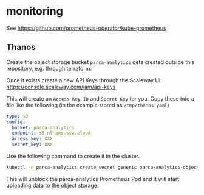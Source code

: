 # monitoring

See https://github.com/prometheus-operator/kube-prometheus

## Thanos

Create the object storage bucket `parca-analytics` gets created outside this repository, e.g. through terraform.

Once it exists create a new API Keys through the Scaleway UI: https://console.scaleway.com/iam/api-keys

This will create an `Access Key ID` and `Secret Key` for you.
Copy these into a file like the following (in the example stored as `/tmp/thanos.yaml`)

```yaml
type: s3
config:
  bucket: parca-analytics
  endpoint: s3.nl-ams.scw.cloud
  access_key: XXX
  secret_key: XXX
```

Use the following command to create it in the cluster.

```bash
kubectl -n parca-analytics create secret generic parca-analytics-objectstorage --from-file=thanos.yaml=/tmp/thanos.yaml
```

This will unblock the parca-analytics Prometheus Pod and it will start uploading data to the object storage.
